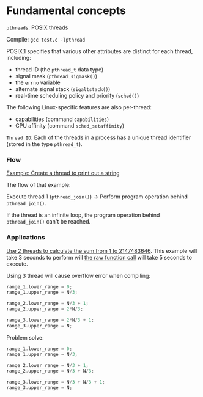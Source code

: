 # Fundamental concepts

``pthreads``: POSIX threads

Compile: ``gcc test.c -lpthread``

POSIX.1 specifies that various other attributes are distinct for each thread, including:
*  thread ID (the ``pthread_t`` data type)
*  signal mask (``pthread_sigmask()``)
*  the ``errno`` variable
*  alternate signal stack (``sigaltstack()``)
*  real-time scheduling policy and priority (``sched()``)

The following Linux-specific features are also per-thread:
* capabilities (command ``capabilities``)
* CPU affinity (command ``sched_setaffinity``)

``Thread ID``: Each of the threads in a process has a unique thread identifier (stored in the type ``pthread_t``).

### Flow

[Example: Create a thread to print out a string](https://github.com/TranPhucVinh/C/blob/master/Physical%20layer/Thread/Examples.md#example-1)

The flow of that example:

Execute thread 1 (``pthread_join()``) -> Perform program operation behind ``pthread_join()``.

If the thread is an infinite loop, the program operation behind ``pthread_join()`` can't be reached.

### Applications

[Use 2 threads to calculate the sum from 1 to 2147483646](https://github.com/TranPhucVinh/C/blob/master/Physical%20layer/Thread/sum_from_1_to_n.c). This example will take 3 seconds to perform will [the raw function call](https://github.com/TranPhucVinh/C/blob/master/Introduction/Examples/sum_from_1_to_n.c) will take 5 seconds to execute.

Using 3 thread will cause overflow error when compiling:

```c
range_1.lower_range = 0;
range_1.upper_range = N/3;

range_2.lower_range = N/3 + 1;
range_2.upper_range = 2*N/3;

range_3.lower_range = 2*N/3 + 1;
range_3.upper_range = N;
```

Problem solve: 

```c
range_1.lower_range = 0;
range_1.upper_range = N/3;

range_2.lower_range = N/3 + 1;
range_2.upper_range = N/3 + N/3;

range_3.lower_range = N/3 + N/3 + 1;
range_3.upper_range = N;
```